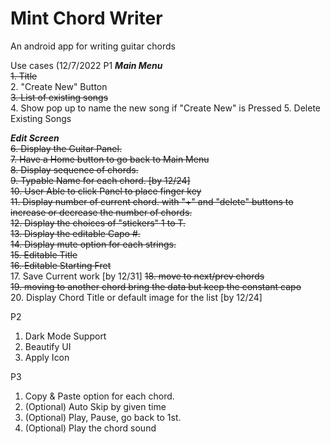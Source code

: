# Mint Chord Writer
 An android app for writing guitar chords


Use cases (12/7/2022
P1
***Main Menu***  
~~1. Title~~  
2. "Create New" Button  
~~3. List of existing songs~~  
4. Show pop up to name the new song if "Create New" is Pressed
5. Delete Existing Songs

***Edit Screen***  
~~6. Display the Guitar Panel.~~  
~~7. Have a Home button to go back to Main Menu~~  
~~8. Display sequence of chords.~~   
~~9. Typable Name for each chord. [by 12/24]~~  
~~10. User Able to click Panel to place finger key~~  
~~11. Display number of current chord. with "+" and "delete" buttons to increase or decrease the number of chords.~~  
~~12. Display the choices of "stickers" 1 to T.~~  
~~13. Display the editable Capo #.~~  
~~14. Display mute option for each strings.~~  
~~15. Editable Title~~  
~~16. Editable Starting Fret~~  
17. Save Current work  [by 12/31]
~~18. move to next/prev chords~~  
~~19. moving to another chord bring the data but keep the constant capo~~  
20. Display Chord Title or default image for the list  [by 12/24]  

P2  
1. Dark Mode Support  
2. Beautify UI  
3. Apply Icon

P3 
1. Copy & Paste option for each chord.
2. (Optional) Auto Skip by given time  
3. (Optional) Play, Pause, go back to 1st.  
4. (Optional) Play the chord sound  
